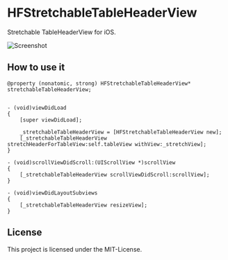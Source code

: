 HFStretchableTableHeaderView
==========================

Stretchable TableHeaderView for iOS.



![Screenshot](https://raw.github.com/hfrahmann/HFStretchableTableHeaderView/master/HFStretchableTableHeaderView.gif)


How to use it
-------------


```
@property (nonatomic, strong) HFStretchableTableHeaderView* stretchableTableHeaderView;


- (void)viewDidLoad
{
    [super viewDidLoad];
    
    _stretchableTableHeaderView = [HFStretchableTableHeaderView new];
    [_stretchableTableHeaderView stretchHeaderForTableView:self.tableView withView:_stretchView];
}

- (void)scrollViewDidScroll:(UIScrollView *)scrollView
{
    [_stretchableTableHeaderView scrollViewDidScroll:scrollView];
}

- (void)viewDidLayoutSubviews
{
    [_stretchableTableHeaderView resizeView];
}
```


License
-------

This project is licensed under the MIT-License.